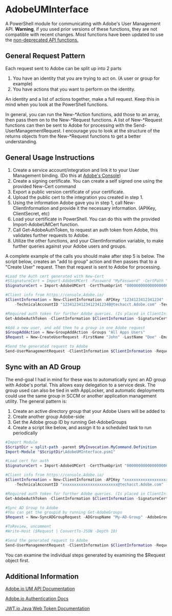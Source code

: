 # AdobeUMInterface

A PowerShell module for communicating with Adobe's User Management API. **Warning**, if you used prior versions of these functions, they are not compatible with recent changes. Most functions have been updated to use the [non-deprecated API functions.](https://Adobe-apiplatform.github.io/umapi-documentation/en/api/DeprecatedApis.html)

## General Request Pattern

Each request sent to Adobe can be split up into 2 parts
1) You have an identity that you are trying to act on. (A user or group for example)
2) You have actions that you want to perform on the identity.

An identity and a list of actions together, make a full request. Keep this in mind when you look at the PowerShell functions.

In general, you can run the New-\*Action functions, add those to an array, then pass them on to the New-\*Request functions. A list of New-\*Request functions can then be sent to Adobe for processing with the Send-UserManagementRequest.
I encourage you to look at the structure of the returns objects from the New-\*Request functions to get a better understanding.

## General Usage Instructions

1) Create a service account/integration and link it to your User Management binding. (Do this at [Adobe's Console](https://console.Adobe.io))
2) Create a signing certificate. You can create a self signed one using the provided New-Cert command
3) Export a public version certificate of your certificate. 
4) Upload the public cert to the integration you created in step 1.
5) Using the information Adobe gave you in step 1, call New-ClientInformation and provide it the necessary information. (APIKey, ClientSecret, etc)
6) Load your certificate in PowerShell. You can do this with the provided Import-AdobeUMCert function.
7) Call Get-AdobeAuthToken, to request an auth token from Adobe, this validates further requests to Adobe.
8) Utilize the other functions, and your ClientInformation variable, to make further queries against your Adobe users and groups.

A complete example of the calls you should make after step 5 is below. The script below, creates an "add to group" action and then passes that to a "Create User" request. Then that request is sent to Adobe for processing.

```PowerShell
#Load the Auth cert generated with New-Cert
#$SignatureCert = Import-AdobeUMCert -Password "MyPassword" -CertPath "C:\Certs\AdobeAuthPrivate.pfx" #from file or
$SignatureCert = Import-AdobeUMCert -CertThumbprint "0000000000000000000000000000000000000000" -CertStore "LocalMachine" #From windows store

#Client info from https://console.Adobe.io/
$ClientInformation = New-ClientInformation -APIKey "1234123412341234" -OrganizationID "1234123412341234@AdobeOrg" -ClientSecret "xxxxxxxx-xxxx-xxxx-xxxx-xxxxxxxx" `
    -TechnicalAccountID "12341234123412341234B@techacct.Adobe.com" -TechnicalAccountEmail "xxxxxxxx-xxxx-xxxx-xxxx-xxxxxxxx6@techacct.Adobe.com"

#Required auth token for further Adobe queries. (Is placed in ClientInformation)
Get-AdobeAuthToken -ClientInformation $ClientInformation -SignatureCert $SignatureCert

#Add a new user, and add them to a group in one Adobe request
$GroupAddAction = New-GroupAddAction -Groups "All Apps Users"
$Request = New-CreateUserRequest -FirstName "John" -LastName "Doe" -Email "John.Doe@domain.com" -AdditionalActions $GroupAddAction

#Send the generated request to Adobe
Send-UserManagementRequest -ClientInformation $ClientInformation -Requests $Request
```

## Sync with an AD Group

The end-goal I had in mind for these was to automatically sync an AD group with Adobe's portal. This allows easy delegation to a service desk. The group used can also be tied in with AppLocker, and automatic deployments could use the same group in SCCM or another application management utility. The general pattern is:

1) Create an active directory group that your Adobe Users will be added to
2) Create another group Adobe-side
3) Get the Adobe group ID by running Get-AdobeGroups
4) Create a script like below, and assign it to a scheduled task to run periodically

```PowerShell
#Import Module
$ScriptDir = split-path -parent $MyInvocation.MyCommand.Definition
Import-Module "$ScriptDir\AdobeUMInterface.psm1"

#Load cert for auth
$SignatureCert = Import-AdobeUMCert -CertThumbprint "0000000000000000000000000000000000000000" -CertStore "LocalMachine" #From windows store

#Client info from https://console.Adobe.io/
$ClientInformation = New-ClientInformation -APIKey "xxxxxxxxxxxxxxxxxxxxxxxxxxxxxxxx" -OrganizationID "xxxxxxxxxxxxxxxxxxxxxxxx@AdobeOrg" -ClientSecret "xxxxxxxx-xxxx-xxxx-xxxx-xxxxxxxxxxxx" `
    -TechnicalAccountID "xxxxxxxxxxxxxxxxxxxxxxxx@techacct.Adobe.com" -TechnicalAccountEmail "xxxxxxxx-xxxx-xxxx-xxxx-xxxxxxxxxxxx@techacct.Adobe.com"

#Required auth token for further Adobe queries. (Is placed in ClientInformation)
Get-AdobeAuthToken -ClientInformation $ClientInformation -SignatureCert $SignatureCert

#Sync AD Group to Adobe
#You can get the groupid by running Get-AdobeGroups
$Request = New-SyncADGroupRequest -ADGroupName "My-AD-Group" -AdobeGroupName "All Apps Users" -ClientInformation $ClientInformation

#ToReview, uncomment
#Write-Host ($Request | ConvertTo-JSON -Depth 10)

#Send the generated request to Adobe
Send-UserManagementRequest -ClientInformation $ClientInformation -Requests $Request
```

You can examine the individual steps generated by examining the $Request object first.

## Additional Information

[Adobe.io UM API Documentation](https://Adobe-apiplatform.github.io/umapi-documentation/en/RefOverview.html)

[Adobe.io Authentication Docs](https://www.Adobe.io/authentication/auth-methods.html)

[JWT.io Java Web Token Documentation](https://jwt.io/)
